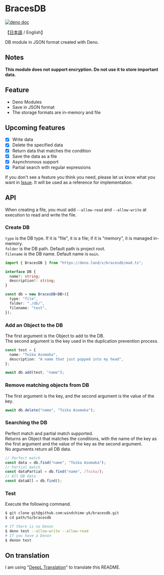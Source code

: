 # BracesDB
[![deno doc](https://doc.deno.land/badge.svg)](https://doc.deno.land/https/deno.land/x/bracesdb/mod.ts)

【[日本語](./README_JP.md) / English】

DB module in JSON format created with Deno.

## Notes
**This module does not support encryption. Do not use it to store important data.**

## Feature
- Deno Modules
- Save in JSON format
- The storage formats are in-memory and file

## Upcoming features
- [x] Write data
- [x] Delete the specified data
- [x] Return data that matches the condition
- [x] Save the data as a file
- [x] Asynchronous support
- [x] Partial search with regular expressions

If you don't see a feature you think you need, please let us know what you want in [Issue](https://github.com/windchime-yk/bracesdb/issues/new). It will be used as a reference for implementation.

## API
When creating a file, you must add `--allow-read` and `--allow-write` at execution to read and write the file.

### Create DB
`type` is the DB type. If it is "file", it is a file; if it is "memory", it is managed in-memory.  
`folder` is the DB path. Default path is project root.  
`filename` is the DB name. Default name is `main`.

``` typescript
import { BracesDB } from "https://deno.land/x/bracesdb/mod.ts";

interface DB {
  name?: string;
  description?: string;
}

const db = new BracesDB<DB>({
  type: "file",
  folder: "./db/",
  filename: "test",
});
```

### Add an Object to the DB
The first argument is the Object to add to the DB.  
The second argument is the key used in the duplication prevention process.
``` typescript
const test = {
  name: "Toika Asomaka",
  description: "A name that just popped into my head",
};

await db.add(test, "name");
```

### Remove matching objects from DB
The first argument is the key, and the second argument is the value of the key.
``` typescript
await db.delete("name", "Toika Asomaka");
```

### Searching the DB
Perfect match and partial match supported.  
Returns an Object that matches the conditions, with the name of the key as the first argument and the value of the key as the second argument.  
No arguments return all DB data.
``` typescript
// Perfect match
const data = db.find("name", "Toika Asomaka");
// Partial match
const dataPartial = db.find("name", /Toika/);
// All DB data
const dataAll = db.find();
```

### Test
Execute the following command.
``` bash
$ git clone git@github.com:windchime-yk/bracesdb.git
$ cd path/to/bracesdb

# If there is no Denon
$ deno test --allow-write --allow-read
# If you have a Denon
$ denon test
```

## On translation
I am using "[DeepL Translation](https://www.deepl.com/home)" to translate this README.